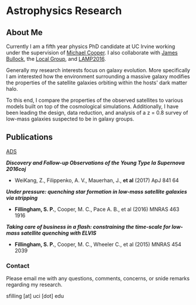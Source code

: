 # Astrophysics Research

## About Me
Currently I am a fifth year physics PhD candidate at UC Irvine working
under the supervision of
[Michael Cooper](http://localgroup.ps.uci.edu/cooper/index.html).
I also collaborate with
[James Bullock](https://www.physics.uci.edu/~bullock/), the
[Local Group](http://localgroup.ps.uci.edu), and
[LAMP2016](https://www.physics.uci.edu/~barth/lamp.html).

Generally my research interests focus on galaxy evolution. More
specifically I am interested how the environment surrounding a massive
galaxy modifies the properties of the satellite galaxies orbiting
within the hosts' dark matter halo. 

To this end, I compare the properties of the observed satellites to
various models built on top of the cosmological simulations.
Additionally, I have been leading the design, data reduction, and
analysis of a z = 0.8 survey of low-mass galaxies suspected to be in
galaxy groups. 

## Publications
[ADS](http://adsabs.harvard.edu/cgi-bin/nph-abs_connect?db_key=AST&db_key=PRE&qform=AST&arxiv_sel=astro-ph&arxiv_sel=cond-mat&arxiv_sel=cs&arxiv_sel=gr-qc&arxiv_sel=hep-ex&arxiv_sel=hep-lat&arxiv_sel=hep-ph&arxiv_sel=hep-th&arxiv_sel=math&arxiv_sel=math-ph&arxiv_sel=nlin&arxiv_sel=nucl-ex&arxiv_sel=nucl-th&arxiv_sel=physics&arxiv_sel=quant-ph&arxiv_sel=q-bio&sim_query=YES&ned_query=YES&adsobj_query=YES&aut_logic=OR&obj_logic=OR&author=fillingham%2C+sean&object=&start_mon=&start_year=&end_mon=&end_year=&ttl_logic=OR&title=&txt_logic=OR&text=&nr_to_return=200&start_nr=1&jou_pick=ALL&ref_stems=&data_and=ALL&group_and=ALL&start_entry_day=&start_entry_mon=&start_entry_year=&end_entry_day=&end_entry_mon=&end_entry_year=&min_score=&sort=SCORE&data_type=SHORT&aut_syn=YES&ttl_syn=YES&txt_syn=YES&aut_wt=1.0&obj_wt=1.0&ttl_wt=0.3&txt_wt=3.0&aut_wgt=YES&obj_wgt=YES&ttl_wgt=YES&txt_wgt=YES&ttl_sco=YES&txt_sco=YES&version=1)

_**Discovery and Follow-up Observations of the Young Type Ia Supernova
2016coj**_
- WeiKang, Z., Filippenko, A. V., Mauerhan, J., **et al** (2017) ApJ 841 64

 _**Under pressure: quenching star formation in low-mass satellite
 galaxies via stripping**_
- **Fillingham, S. P.**, Cooper, M. C., Pace A. B., et al (2016) MNRAS
463 1916

_**Taking care of business in a flash: constraining the time-scale for
low-mass satellite quenching with ELVIS**_
- **Fillingham, S. P.**, Cooper, M. C., Wheeler C., et al (2015) MNRAS
454 2039



### Contact
Please email me with any questions, comments, concerns, or snide
remarks regarding my research.

sfilling [at] uci [dot] edu
